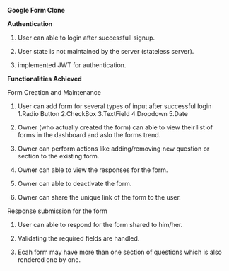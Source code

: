 **Google Form Clone**



**Authentication**

1. User can able to login after successfull signup.

2. User state is not maintained by the server (stateless server).

3. implemented JWT for authentication.

**Functionalities Achieved**

Form Creation and Maintenance

1. User can add form for several types of input after successful login
        1.Radio Button
        2.CheckBox
        3.TextField
        4.Dropdown
        5.Date
2. Owner (who actually created the form) can able to view their list of forms in the dashboard and aslo the forms trend.

3. Owner can perform actions like adding/removing new question or section to the existing form.

4. Owner can able to view the responses for the form.

5. Owner can able to deactivate the form.

6. Owner can share the unique link of the form to the user.



Response submission for the form

1. User can able to respond for the form shared to him/her.

2. Validating the required fields are handled.

3. Ecah form may have more than one section of questions which is also rendered one by one.




        
